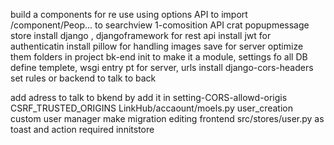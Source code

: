 build a components for re use 
using options API to import /component/Peop... to searchview 1-comosition API
crat popupmessage store
install django , djangoframework for rest api
install jwt for authenticatin
install pillow for handling images save for server optimize them
folders in project bk-end init to make it a module, settings fo all DB define templete, wsgi entry pt for server, urls 
 install django-cors-headers set rules or backend to talk to back

 add adress to talk to bkend by add it in setting-CORS-allowd-origis
 CSRF_TRUSTED_ORIGINS
 LinkHub/accaount/moels.py user_creation custom user manager
 make migration
 editing frontend src/stores/user.py as toast and action required innitstore
 